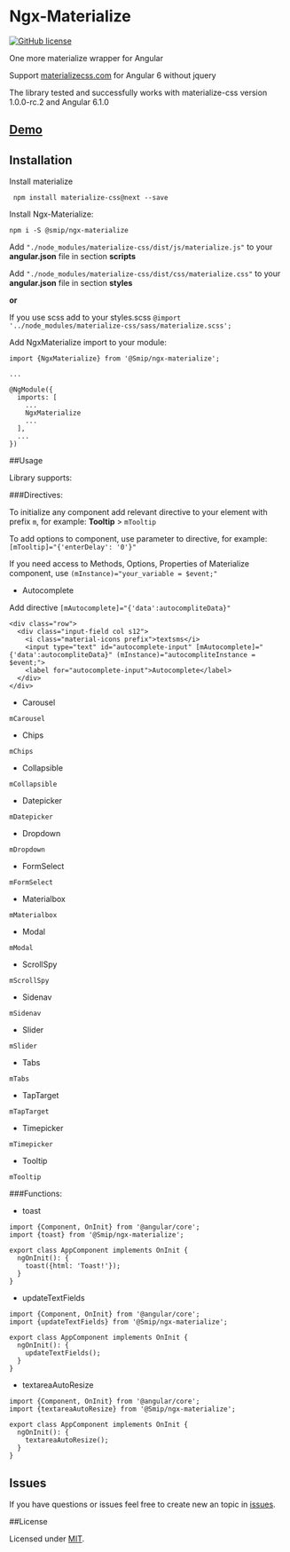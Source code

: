 # Ngx-Materialize

[![GitHub license](https://img.shields.io/github/license/Smip/ngx-materialize.svg)](https://github.com/Smip/ngx-materialize/blob/master/LICENSE)

One more materialize wrapper for Angular

Support [materializecss.com](https://materializecss.com) for Angular 6 without jquery

The library tested and successfully works with  materialize-css version 1.0.0-rc.2 and Angular 6.1.0

## [Demo](https://smip.github.io/ngx-materialize/dist/ngx-materialize)

## Installation

Install materialize

` npm install materialize-css@next --save`

Install Ngx-Materialize:

`npm i -S @smip/ngx-materialize`

Add `"./node_modules/materialize-css/dist/js/materialize.js"` to your **angular.json** file in section **scripts**

Add `"./node_modules/materialize-css/dist/css/materialize.css"` to your **angular.json** file in section **styles** 

**or**

If you use scss add to your styles.scss `@import '../node_modules/materialize-css/sass/materialize.scss';`


Add NgxMaterialize import to your module:

```
import {NgxMaterialize} from '@Smip/ngx-materialize';

...

@NgModule({
  imports: [
    ...
    NgxMaterialize
    ...
  ],
  ...
})
```

##Usage

Library supports:

###Directives:

To initialize any component add relevant directive to your element with prefix `m`, for example: **Tooltip** > `mTooltip`

To add options to component, use parameter to directive, for example: `[mTooltip]="{'enterDelay': '0'}"`

If you need access to Methods, Options, Properties of Materialize component, use `(mInstance)="your_variable = $event;"`

- Autocomplete

Add directive `[mAutocomplete]="{'data':autocompliteData}"`
```
<div class="row">
  <div class="input-field col s12">
    <i class="material-icons prefix">textsms</i>
    <input type="text" id="autocomplete-input" [mAutocomplete]="{'data':autocompliteData}" (mInstance)="autocompliteInstance = $event;">
    <label for="autocomplete-input">Autocomplete</label>
  </div>
</div>
```
- Carousel

`mCarousel`

- Chips

`mChips`

- Collapsible

`mCollapsible`

- Datepicker

`mDatepicker`

- Dropdown

`mDropdown`

- FormSelect

`mFormSelect`

- Materialbox

`mMaterialbox`

- Modal

`mModal`

- ScrollSpy

`mScrollSpy`

- Sidenav

`mSidenav`

- Slider

`mSlider`

- Tabs

`mTabs`

- TapTarget

`mTapTarget`

- Timepicker

`mTimepicker`

- Tooltip

`mTooltip`



###Functions:

- toast
```
import {Component, OnInit} from '@angular/core';
import {toast} from '@Smip/ngx-materialize';

export class AppComponent implements OnInit {
  ngOnInit(): {
    toast({html: 'Toast!'});
  }
}
```
- updateTextFields
```
import {Component, OnInit} from '@angular/core';
import {updateTextFields} from '@Smip/ngx-materialize';

export class AppComponent implements OnInit {
  ngOnInit(): {
    updateTextFields();
  }
}
```
- textareaAutoResize
```
import {Component, OnInit} from '@angular/core';
import {textareaAutoResize} from '@Smip/ngx-materialize';

export class AppComponent implements OnInit {
  ngOnInit(): {
    textareaAutoResize();
  }
}
```


## Issues
If you have questions or issues feel free to create new an topic in [issues](https://github.com/Smip/ngx-materialize/issues).

##License

Licensed under [MIT](https://opensource.org/licenses/MIT).
